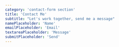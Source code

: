 ```yaml
---
category: 'contact-form section'
title: 'Contact Me'
subtitle: "Let's work together, send me a message"
namePlaceholder: 'Name'
emailPlaceholder: 'Email'
textareaPlaceholder: 'Message'
submitPlaceholder: 'Send'
---
```

